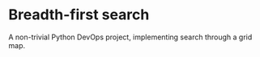 # Breadth-first search

A non-trivial Python DevOps project, implementing search through a grid map. 
